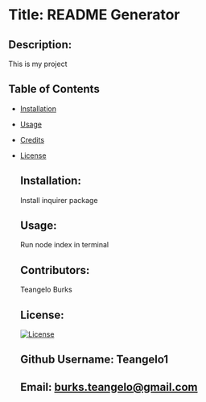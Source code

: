 
  # Title: README Generator

  ## Description:
  This is my project

   ## Table of Contents
* [Installation](#installation)
* [Usage](#usage)
* [Credits](#credits)
* [License](#license)
  
  ## Installation:
  Install inquirer package


  ## Usage:
  Run node index in terminal


  ## Contributors:
  Teangelo Burks

  ## License:
  [![License](https://img.shields.io/badge/License-Apache%202.0-blue.svg)](https://opensource.org/licenses/Apache-2.0)

  ## Github Username: Teangelo1

  ## Email: burks.teangelo@gmail.com
